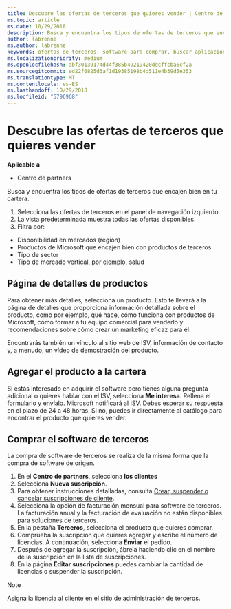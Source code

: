 ```yaml
---
title: Descubre las ofertas de terceros que quieres vender | Centro de partners
ms.topic: article
ms.date: 10/29/2018
description: Busca y encuentra los tipos de ofertas de terceros que encajen bien en tu cartera.
author: labrenne
ms.author: labrenne
keywords: ofertas de terceros, software para comprar, buscar aplicaciones de terceros
ms.localizationpriority: medium
ms.openlocfilehash: abf30139174d44f385b49219420ddcffcba6cf2a
ms.sourcegitcommit: ed22f6825d3af1d19385198b4d511e4b39d5e353
ms.translationtype: MT
ms.contentlocale: es-ES
ms.lasthandoff: 10/29/2018
ms.locfileid: "5796968"
---
```

# <a name="discover-the-third-party-offers-you-want-to-sell"></a>Descubre las ofertas de terceros que quieres vender

**Aplicable a**

-  Centro de partners

Busca y encuentra los tipos de ofertas de terceros que encajen bien en tu cartera. 

1.  Selecciona las ofertas de terceros en el panel de navegación izquierdo. 
2.  La vista predeterminada muestra todas las ofertas disponibles. 
3.  Filtra por:

- Disponibilidad en mercados (región)
- Productos de Microsoft que encajen bien con productos de terceros
- Tipo de sector
- Tipo de mercado vertical, por ejemplo, salud

## <a name="the-product-details-page"></a>Página de detalles de productos

Para obtener más detalles, selecciona un producto. Esto te llevará a la página de detalles que proporciona información detallada sobre el producto, como por ejemplo, qué hace, cómo funciona con productos de Microsoft, cómo formar a tu equipo comercial para venderlo y recomendaciones sobre cómo crear un marketing eficaz para él. 

Encontrarás también un vínculo al sitio web de ISV, información de contacto y, a menudo, un vídeo de demostración del producto. 

## <a name="add-the-product-to-your-portfolio"></a>Agregar el producto a la cartera

Si estás interesado en adquirir el software pero tienes alguna pregunta adicional o quieres hablar con el ISV, selecciona **Me interesa**. Rellena el formulario y envíalo. Microsoft notificará al ISV. Debes esperar su respuesta en el plazo de 24 a 48 horas. Si no, puedes ir directamente al catálogo para encontrar el producto que quieres vender.

## <a name="purchase-the-third-party-software"></a>Comprar el software de terceros

La compra de software de terceros se realiza de la misma forma que la compra de software de origen. 

1. En el **Centro de partners**, selecciona **los clientes**
2. Selecciona **Nueva suscripción**.
3. Para obtener instrucciones detalladas, consulta [Crear, suspender o cancelar suscripciones de cliente](create-a-new-subscription.md).
4.  Selecciona la opción de facturación mensual para software de terceros. La facturación anual y la facturación de evaluación no están disponibles para soluciones de terceros.
5.  En la pestaña **Terceros**, selecciona el producto que quieres comprar.
6.  Comprueba la suscripción que quieres agregar y escribe el número de licencias. A continuación, selecciona **Enviar** el pedido.
7.  Después de agregar la suscripción, ábrela haciendo clic en el nombre de la suscripción en la lista de suscripciones. 
8.  En la página **Editar suscripciones** puedes cambiar la cantidad de licencias o suspender la suscripción.

> [!NOTE]  
>  Asigna la licencia al cliente en el sitio de administración de terceros.

    


